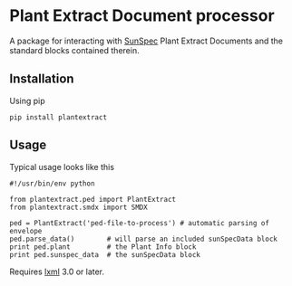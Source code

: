 Plant Extract Document processor
================================
A package for interacting with [SunSpec][] Plant Extract
Documents and the standard blocks contained therein.

Installation
------------
Using pip

    pip install plantextract

Usage
-------
Typical usage looks like this

    #!/usr/bin/env python

    from plantextract.ped import PlantExtract
    from plantextract.smdx import SMDX

    ped = PlantExtract('ped-file-to-process') # automatic parsing of envelope
    ped.parse_data()        # will parse an included sunSpecData block
    print ped.plant         # the Plant Info block
    print ped.sunspec_data  # the sunSpecData block

Requires [lxml][] 3.0 or later.

[lxml]:    http://lxml.de
[sunspec]: http://sunspec.org
